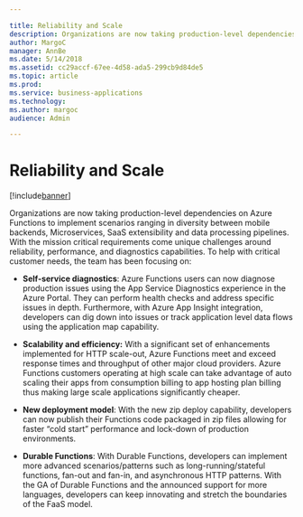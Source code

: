 ```yaml
---

title: Reliability and Scale
description: Organizations are now taking production-level dependencies on Azure Functions to implement scenarios ranging in diversity between mobile backends, Microservices, SaaS extensibility and data processing pipelines.
author: MargoC
manager: AnnBe
ms.date: 5/14/2018
ms.assetid: cc29accf-67ee-4d58-ada5-299cb9d84de5
ms.topic: article
ms.prod: 
ms.service: business-applications
ms.technology: 
ms.author: margoc
audience: Admin

---
```

#  Reliability and Scale


[!include[banner](../../includes/banner.md)]

Organizations are now taking production-level dependencies on Azure Functions to
implement scenarios ranging in diversity between mobile backends, Microservices,
SaaS extensibility and data processing pipelines. With the mission critical
requirements come unique challenges around reliability, performance, and
diagnostics capabilities. To help with critical customer needs, the team has
been focusing on:

-   **Self-service diagnostics**: Azure Functions users can now diagnose
    production issues using the App Service Diagnostics experience in the Azure
    Portal. They can perform health checks and address specific issues in depth.
    Furthermore, with Azure App Insight integration, developers can dig down
    into issues or track application level data flows using the application map
    capability.

-   **Scalability and efficiency:** With a significant set of enhancements
    implemented for HTTP scale-out, Azure Functions meet and exceed response
    times and throughput of other major cloud providers. Azure Functions
    customers operating at high scale can take advantage of auto scaling their
    apps from consumption billing to app hosting plan billing thus making large
    scale applications significantly cheaper.

-   **New deployment model**: With the new zip deploy capability, developers can
    now publish their Functions code packaged in zip files allowing for faster
    “cold start” performance and lock-down of production environments.

-   **Durable Functions**: With Durable Functions, developers can implement more
    advanced scenarios/patterns such as long-running/stateful functions, fan-out
    and fan-in, and asynchronous HTTP patterns. With the GA of Durable Functions
    and the announced support for more languages, developers can keep innovating
    and stretch the boundaries of the FaaS model.

